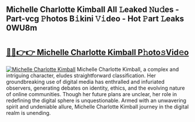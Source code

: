 ## Michelle Charlotte Kimball All 𝙻eaked 𝙽u𝚍es - Part-vcg 𝙿hotos B𝚒kini 𝚅𝚒deo - Hot 𝙿art 𝙻eaks 0WU8m

# <h2><a href="http://ld2zcgp.urlbe.top/?page=Michelle+Charlotte+Kimball">🔗🔗👉👉 Michelle Charlotte Kimball P𝚑oto𝚜Vid𝚎o</a></h2>

[![Michelle Charlotte Kimball](https://i.imgur.com/eBuTRDB.gif)](http://ld2zcgp.urlbe.top/?page=Michelle+Charlotte+Kimball)
Michelle Charlotte Kimball, a complex and intriguing character, eludes straightforward classification. Her groundbreaking use of digital media has enthralled and infuriated observers, generating debates on identity, ethics, and the evolving nature of online communities. Though her future plans are unclear, her role in redefining the digital sphere is unquestionable. Armed with an unwavering spirit and undeniable allure, Michelle Charlotte Kimball journey in the digital realm is unending.
